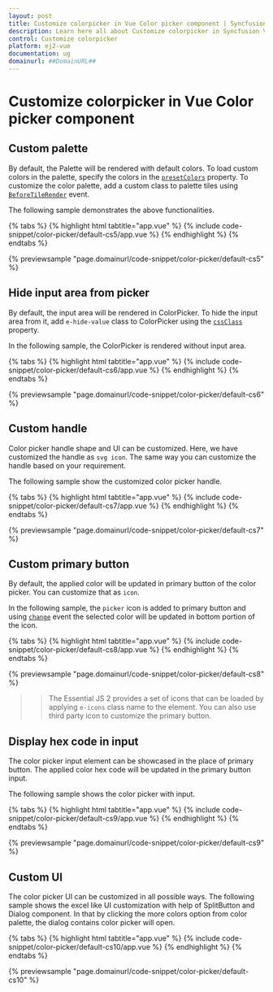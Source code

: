 ```yaml
---
layout: post
title: Customize colorpicker in Vue Color picker component | Syncfusion
description: Learn here all about Customize colorpicker in Syncfusion Vue Color picker component of Syncfusion Essential JS 2 and more.
control: Customize colorpicker 
platform: ej2-vue
documentation: ug
domainurl: ##DomainURL##
---
```


# Customize colorpicker in Vue Color picker component

## Custom palette

By default, the Palette will be rendered with default colors. To load custom colors in the palette, specify the colors in the [`presetColors`](https://ej2.syncfusion.com/vue/documentation/api/color-picker/#presetcolors) property. To customize the color palette, add a custom class to palette tiles using [`BeforeTileRender`](https://ej2.syncfusion.com/vue/documentation/api/color-picker/#beforetilerender) event.

The following sample demonstrates the above functionalities.

{% tabs %}
{% highlight html tabtitle="app.vue" %}
{% include code-snippet/color-picker/default-cs5/app.vue %}
{% endhighlight %}
{% endtabs %}
        
{% previewsample "page.domainurl/code-snippet/color-picker/default-cs5" %}

## Hide input area from picker

By default, the input area will be rendered in ColorPicker. To hide the input area from it, add `e-hide-value` class to ColorPicker using the [`cssClass`](https://ej2.syncfusion.com/vue/documentation/api/color-picker/#cssclass) property.

In the following sample, the ColorPicker is rendered without input area.

{% tabs %}
{% highlight html tabtitle="app.vue" %}
{% include code-snippet/color-picker/default-cs6/app.vue %}
{% endhighlight %}
{% endtabs %}
        
{% previewsample "page.domainurl/code-snippet/color-picker/default-cs6" %}

## Custom handle

Color picker handle shape and UI can be customized. Here, we have customized the handle as `svg icon`. The same way you can customize the handle based on your requirement.

The following sample show the customized color picker handle.

{% tabs %}
{% highlight html tabtitle="app.vue" %}
{% include code-snippet/color-picker/default-cs7/app.vue %}
{% endhighlight %}
{% endtabs %}
        
{% previewsample "page.domainurl/code-snippet/color-picker/default-cs7" %}

## Custom primary button

By default, the applied color will be updated in primary button of the color picker. You can customize that as `icon`.

In the following sample, the `picker` icon is added to primary button and using [`change`](https://ej2.syncfusion.com/vue/documentation/api/color-picker/#change) event the selected color will be updated in bottom portion of the icon.

{% tabs %}
{% highlight html tabtitle="app.vue" %}
{% include code-snippet/color-picker/default-cs8/app.vue %}
{% endhighlight %}
{% endtabs %}
        
{% previewsample "page.domainurl/code-snippet/color-picker/default-cs8" %}

>> The Essential JS 2 provides a set of icons that can be loaded by applying `e-icons` class name to the element. You can also use third party icon to customize the primary button.

## Display hex code in input

The color picker input element can be showcased in the place of primary button. The applied color hex code will be updated in the primary button input.

The following sample shows the color picker with input.

{% tabs %}
{% highlight html tabtitle="app.vue" %}
{% include code-snippet/color-picker/default-cs9/app.vue %}
{% endhighlight %}
{% endtabs %}
        
{% previewsample "page.domainurl/code-snippet/color-picker/default-cs9" %}

## Custom UI

The color picker UI can be customized in all possible ways. The following sample shows the excel like UI customization with help of SplitButton and Dialog component. In that by clicking the more colors option from color palette, the dialog contains color picker will open.

{% tabs %}
{% highlight html tabtitle="app.vue" %}
{% include code-snippet/color-picker/default-cs10/app.vue %}
{% endhighlight %}
{% endtabs %}
        
{% previewsample "page.domainurl/code-snippet/color-picker/default-cs10" %}